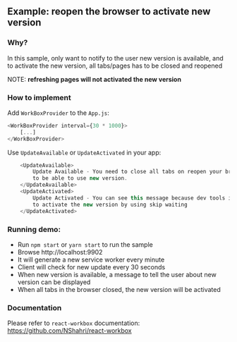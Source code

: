 ## Example: reopen the browser to activate new version

### Why?

In this sample, only want to notify to the user new version is available, and to activate the new version,
all tabs/pages has to be closed and reopened

NOTE:
**refreshing pages will not activated the new version**

### How to implement

Add `WorkBoxProvider` to the `App.js`:
```js
<WorkBoxProvider interval={30 * 1000}>
    [...]
</WorkBoxProvider>
```

Use `UpdateAvailable` or `UpdateActivated` in your app:
```js
    <UpdateAvailable>
        Update Available - You need to close all tabs on reopen your browser
        to be able to use new version.
    </UpdateAvailable>
    <UpdateActivated>
        Update Activated - You can see this message because dev tools is used
        to activate the new version by using skip waiting
    </UpdateActivated>
```

### Running demo:
- Run `npm start` or `yarn start` to run the sample
- Browse http://localhost:9902
- It will generate a new service worker every minute
- Client will check for new update every 30 seconds
- When new version is available, a message to tell the user about new version can be displayed
- When all tabs in the browser closed, the new version will be activated

### Documentation
Please refer to `react-workbox` documentation:
https://github.com/NShahri/react-workbox